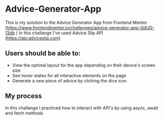 # Advice-Generator-App
This is my solution to the Advice Generator App from Frontend Mentor (https://www.frontendmentor.io/challenges/advice-generator-app-QdUG-13db
)
In this challange I've used Advice Slip API (https://api.adviceslip.com)


## Users should be able to:

- View the optimal layout for the app depending on their device's screen size
- See hover states for all interactive elements on the page
- Generate a new piece of advice by clicking the dice icon

## My process

In this challange I practiced how to interact with API's by using async, await and fetch methods
